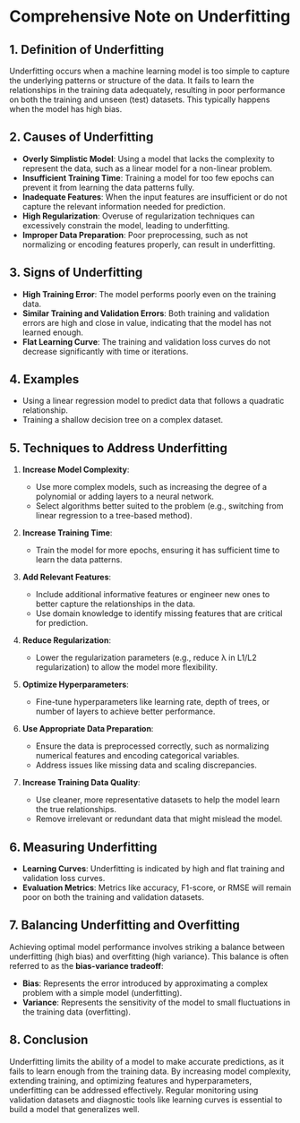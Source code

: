 # **Comprehensive Note on Underfitting**

## **1. Definition of Underfitting**

Underfitting occurs when a machine learning model is too simple to capture the underlying patterns or structure of the data. It fails to learn the relationships in the training data adequately, resulting in poor performance on both the training and unseen (test) datasets. This typically happens when the model has high bias.

## **2. Causes of Underfitting**

- **Overly Simplistic Model**: Using a model that lacks the complexity to represent the data, such as a linear model for a non-linear problem.
- **Insufficient Training Time**: Training a model for too few epochs can prevent it from learning the data patterns fully.
- **Inadequate Features**: When the input features are insufficient or do not capture the relevant information needed for prediction.
- **High Regularization**: Overuse of regularization techniques can excessively constrain the model, leading to underfitting.
- **Improper Data Preparation**: Poor preprocessing, such as not normalizing or encoding features properly, can result in underfitting.

## **3. Signs of Underfitting**

- **High Training Error**: The model performs poorly even on the training data.
- **Similar Training and Validation Errors**: Both training and validation errors are high and close in value, indicating that the model has not learned enough.
- **Flat Learning Curve**: The training and validation loss curves do not decrease significantly with time or iterations.

## **4. Examples**

- Using a linear regression model to predict data that follows a quadratic relationship.
- Training a shallow decision tree on a complex dataset.

## **5. Techniques to Address Underfitting**

1. **Increase Model Complexity**:
   - Use more complex models, such as increasing the degree of a polynomial or adding layers to a neural network.
   - Select algorithms better suited to the problem (e.g., switching from linear regression to a tree-based method).

2. **Increase Training Time**:
   - Train the model for more epochs, ensuring it has sufficient time to learn the data patterns.

3. **Add Relevant Features**:
   - Include additional informative features or engineer new ones to better capture the relationships in the data.
   - Use domain knowledge to identify missing features that are critical for prediction.

4. **Reduce Regularization**:
   - Lower the regularization parameters (e.g., reduce λ in L1/L2 regularization) to allow the model more flexibility.

5. **Optimize Hyperparameters**:
   - Fine-tune hyperparameters like learning rate, depth of trees, or number of layers to achieve better performance.

6. **Use Appropriate Data Preparation**:
   - Ensure the data is preprocessed correctly, such as normalizing numerical features and encoding categorical variables.
   - Address issues like missing data and scaling discrepancies.

7. **Increase Training Data Quality**:
   - Use cleaner, more representative datasets to help the model learn the true relationships.
   - Remove irrelevant or redundant data that might mislead the model.

## **6. Measuring Underfitting**

- **Learning Curves**: Underfitting is indicated by high and flat training and validation loss curves.
- **Evaluation Metrics**: Metrics like accuracy, F1-score, or RMSE will remain poor on both the training and validation datasets.

## **7. Balancing Underfitting and Overfitting**

Achieving optimal model performance involves striking a balance between underfitting (high bias) and overfitting (high variance). This balance is often referred to as the **bias-variance tradeoff**:

- **Bias**: Represents the error introduced by approximating a complex problem with a simple model (underfitting).
- **Variance**: Represents the sensitivity of the model to small fluctuations in the training data (overfitting).

## **8. Conclusion**

Underfitting limits the ability of a model to make accurate predictions, as it fails to learn enough from the training data. By increasing model complexity, extending training, and optimizing features and hyperparameters, underfitting can be addressed effectively. Regular monitoring using validation datasets and diagnostic tools like learning curves is essential to build a model that generalizes well.
